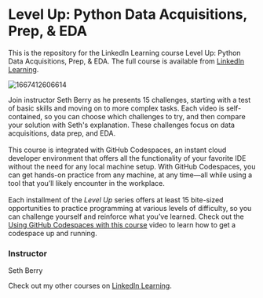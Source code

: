 # Level Up: Python Data Acquisitions, Prep, & EDA 
This is the repository for the LinkedIn Learning course Level Up: Python Data Acquisitions, Prep, & EDA. The full course is available from [LinkedIn Learning][lil-course-url].

![1667412606614](https://user-images.githubusercontent.com/25848438/200746200-6f0deb08-a882-4be4-9e58-182d3a815412.jpeg)

Join instructor Seth Berry as he presents 15 challenges, starting with a test of basic skills and moving on to more complex tasks. Each video is self-contained, so you can choose which challenges to try, and then compare your solution with Seth's explanation. These challenges focus on data acquisitions, data prep, and EDA.<br><br>This course is integrated with GitHub Codespaces, an instant cloud developer environment that offers all the functionality of your favorite IDE without the need for any local machine setup. With GitHub Codespaces, you can get hands-on practice from any machine, at any time—all while using a tool that you’ll likely encounter in the workplace.<br><br>Each installment of the <em>Level Up</em> series offers at least 15 bite-sized opportunities to practice programming at various levels of difficulty, so you can challenge yourself and reinforce what you’ve learned. Check out the [Using GitHub Codespaces with this course][gcs-video-url] video to learn how to get a codespace up and running.

### Instructor

Seth Berry

Check out my other courses on [LinkedIn Learning](https://www.linkedin.com/learning/instructors/seth-berry?u=104).

[lil-course-url]: https://www.linkedin.com/learning/python-for-data-science-code-challenges-data-acquisitions-prep-eda
[gcs-video-url]: https://www.linkedin.com/learning/python-for-data-science-code-challenges-data-acquisitions-prep-eda/using-github-codespaces-with-this-course

